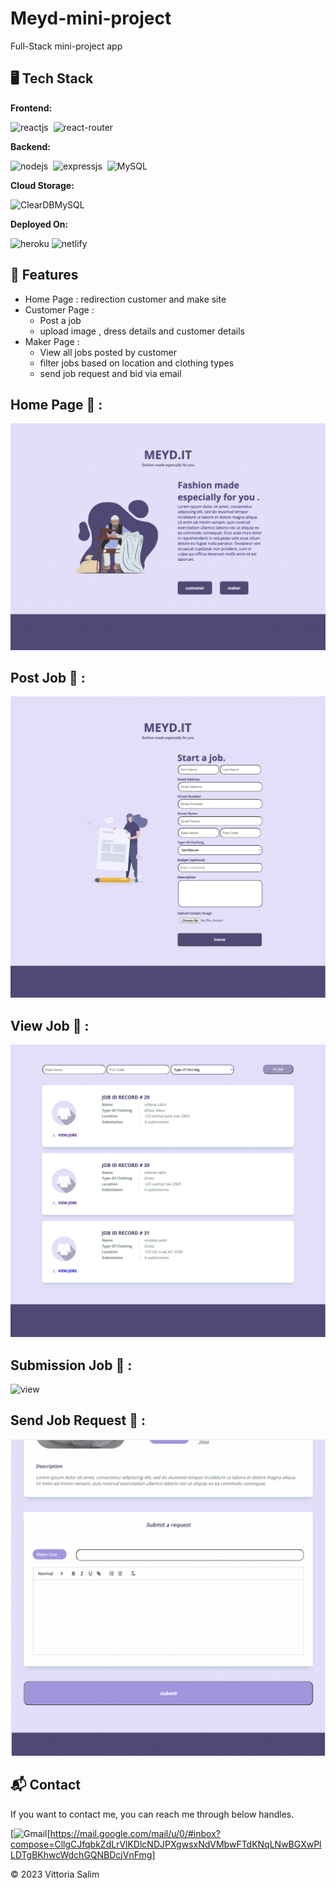 # Meyd-mini-project

Full-Stack mini-project app

## 🖥️ Tech Stack

**Frontend:**

![reactjs](https://img.shields.io/badge/React-20232A?style=for-the-badge&logo=react&logoColor=61DAFB)&nbsp;
![react-router](https://img.shields.io/badge/React_Router-CA4245?style=for-the-badge&logo=react-router&logoColor=white)&nbsp;

**Backend:**

![nodejs](https://img.shields.io/badge/Node.js-43853D?style=for-the-badge&logo=node.js&logoColor=white)&nbsp;
![expressjs](https://img.shields.io/badge/Express.js-000000?style=for-the-badge&logo=express&logoColor=white)&nbsp;
![MySQL](https://img.shields.io/badge/MySQL-0077B5?style=for-the-badge&logo=mysql&logoColor=white)&nbsp;

**Cloud Storage:**

![ClearDBMySQL](https://img.shields.io/badge/ClearDB-0078D4?style=for-the-badge&logo=clearDB&logoColor=white)

**Deployed On:**

![heroku](https://img.shields.io/badge/Heroku-430098?style=for-the-badge&logo=heroku&logoColor=white)
![netlify](https://img.shields.io/badge/Netlify-blue?style=for-the-badge&logo=netlify&logoColor=white)

## 🚀 Features

- Home Page : redirection customer and make site
- Customer Page : 
    - Post a job 
    - upload image , dress details and customer details
- Maker Page :
    - View all jobs posted by customer
    - filter jobs based on location and clothing types
    - send job request and bid via email

## Home Page 🙈 :
![home](./image_page/home.png)

## Post Job 🙈 :
![post](./image_page/post_job.png)

## View Job 🙈 :
![view](./image_page/view_jobs.png)

## Submission Job 🙈 :
![view](./image_page/ubmission.png)

## Send Job Request 🙈 :
![view](./image_page/send_email.png)

<h2>📬 Contact</h2>

If you want to contact me, you can reach me through below handles.

[![Gmail](https://img.shields.io/badge/Gmail-0077B5?style=for-the-badge&logo=gmail&logoColor=white)[https://mail.google.com/mail/u/0/#inbox?compose=CllgCJfqbkZdLrVlKDlcNDJPXgwsxNdVMbwFTdKNqLNwBGXwPlLDTgBKhwcWdchGQNBDcjVnFmg]

© 2023 Vittoria Salim

